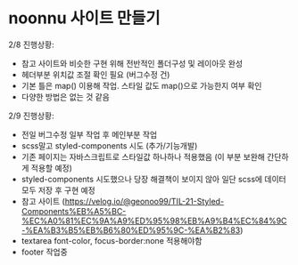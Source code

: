 # noonnu 사이트 만들기

2/8 진행상황:

- 참고 사이트와 비슷한 구현 위해 전반적인 폴더구성 및 레이아웃 완성
- 헤더부분 위치값 조절 확인 필요 (버그수정 건)
- 기본 틀은 map() 이용해 작업. 스타일 값도 map()으로 가능한지 여부 확인
- 다양한 방법은 없는 것 같음

2/9 진행상황:

- 전일 버그수정 일부 작업 후 메인부분 작업
- scss말고 styled-components 시도 (추가/기능개발)
- 기존 페이지는 자바스크립트로 스타일값 하나하나 적용했음 (이 부분 보완해 간단하게 적용할 예정)
- styled-components 시도했으나 당장 해결책이 보이지 않아 일단 scss에 데이터 모두 저장 후 구현 예정
- 참고 사이트 (https://velog.io/@geonoo99/TIL-21-Styled-Components%EB%A5%BC-%EC%A0%81%EC%9A%A9%ED%95%98%EB%A9%B4%EC%84%9C-%EA%B3%B5%EB%B6%80%ED%95%9C-%EA%B2%83)
- textarea font-color, focus-border:none 적용해야함
- footer 작업중
